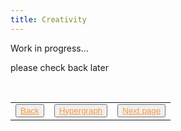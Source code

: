 ```yaml
---
title: Creativity
---
```

Work in progress...

please check back later

<table> 
  <tr>  
    <td><button type="button"><a href="/home" style="color: #f5993d">Back</a></button></td>  
    <td><button type="button"><a href="/home" style="color: #f5993d">Hypergraph</a></button></td>   
    <td><button type="button"><a href="/home" style="color: #f5993d">Next page</a></button> </td>  
  </tr>   
</table>

